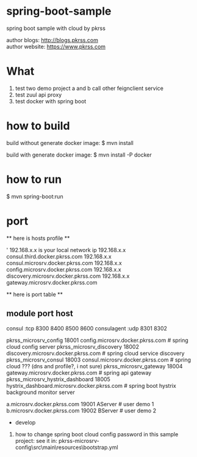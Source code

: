 # spring-boot-sample
spring boot sample with cloud by pkrss

author blogs: http://blogs.pkrss.com  
author website: https://www.pkrss.com  

# What

1. test two demo project a and b call other feignclient service
1. test zuul api proxy
1. test docker with spring boot

# how to build

build without generate docker image:
$ mvn install

build with generate docker image:
$ mvn install -P docker

# how to run

$ mvn spring-boot:run

# port

** here is hosts profile **

' 192.168.x.x is your local network ip
192.168.x.x consul.third.docker.pkrss.com
192.168.x.x consul.microsrv.docker.pkrss.com
192.168.x.x config.microsrv.docker.pkrss.com
192.168.x.x discovery.microsrv.docker.pkrss.com
192.168.x.x gateway.microsrv.docker.pkrss.com


** here is port table **

module               port     host
---------------------------------------------------
consul  :tcp         8300 8400 8500 8600    consulagent
        :udp         8301 8302

pkrss_microsrv_config 18001      config.microsrv.docker.pkrss.com     # spring cloud config server
pkrss_microsrv_discovery 18002   discovery.microsrv.docker.pkrss.com  # spring cloud service discovery
pkrss_microsrv_consul 18003      consul.microsrv.docker.pkrss.com     # spring cloud ??? (dns and profile?, i not sure)
pkrss_microsrv_gateway 18004 gateway.microsrv.docker.pkrss.com  	  # spring api gateway
pkrss_microsrv_hystrix_dashboard 18005 hystrix_dashboard.microsrv.docker.pkrss.com # spring boot hystrix background monitor server

a.microsrv.docker.pkrss.com 19001                              AServer # user demo 1
b.microsrv.docker.pkrss.com 19002                              BServer # user demo 2

* develop

1. how to change spring boot cloud config password in this sample project:
   see it in: pkrss-microsrv-config\src\main\resources\bootstrap.yml
